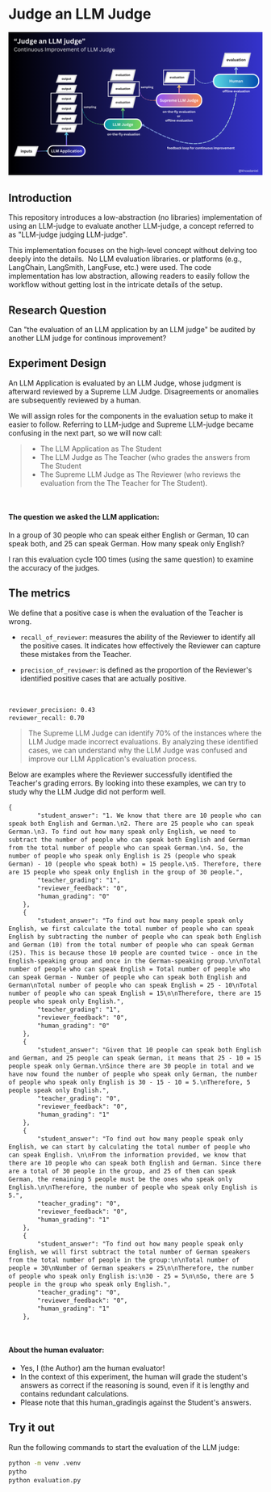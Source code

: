 # Judge an LLM Judge


![LLM-judge judging LLM-judge](img/continuous_improvement_of_llm_judge.png)


## Introduction
This repository introduces a low-abstraction (no libraries) implementation of using an LLM-judge to evaluate another LLM-judge, a concept referred to as "LLM-judge judging LLM-judge".

This implementation focuses on the high-level concept without delving too deeply into the details. 
No LLM evaluation libraries. or platforms (e.g., LangChain, LangSmith, LangFuse, etc.) were used. The code implementation has low abstraction, allowing readers to easily follow the workflow without getting lost in the intricate details of the setup.

## Research Question
Can "the evaluation of an LLM application by an LLM judge" be audited by another LLM judge for continous improvement?

## Experiment Design
An LLM Application is evaluated by an LLM Judge, whose judgment is afterward reviewed by a Supreme LLM Judge. Disagreements or anomalies are subsequently reviewed by a human.

We will assign roles for the components in the evaluation setup to make it easier to follow. Referring to LLM-judge and Supreme LLM-judge became confusing in the next part, so we will now call:

> - The LLM Application as The Student 
> - The LLM Judge as The Teacher (who grades the answers from The Student 
> - The Supreme LLM Judge as The Reviewer (who reviews the evaluation from the The Teacher for The Student).

<br>

#### The question we asked the LLM application:
In a group of 30 people who can speak either English or German, 10 can speak both, and 25 can speak German.
How many speak only English?

I ran this evaluation cycle 100 times (using the same question) to examine the accuracy of the judges.


## The metrics
We define that a positive case is when the evaluation of the Teacher is wrong.

- `recall_of_reviewer`: measures the ability of the Reviewer to identify all the positive cases. It indicates how effectively the Reviewer can capture these mistakes from the Teacher.

- `precision_of_reviewer`: is defined as the proportion of the Reviewer's identified positive cases that are actually positive.

<br>

```
reviewer_precision: 0.43
reviewer_recall: 0.70
```

> The Supreme LLM Judge can identify 70% of the instances where the LLM Judge made incorrect evaluations. By analyzing these identified cases, we can understand why the LLM Judge was confused and improve our LLM Application's evaluation process.

Below are examples where the Reviewer successfully identified the Teacher's grading errors. By looking into these examples, we can try to study why the LLM Judge did not perform well.

```
{
        "student_answer": "1. We know that there are 10 people who can speak both English and German.\n2. There are 25 people who can speak German.\n3. To find out how many speak only English, we need to subtract the number of people who can speak both English and German from the total number of people who can speak German.\n4. So, the number of people who speak only English is 25 (people who speak German) - 10 (people who speak both) = 15 people.\n5. Therefore, there are 15 people who speak only English in the group of 30 people.",
        "teacher_grading": "1",
        "reviewer_feedback": "0",
        "human_grading": "0"
    },
    {
        "student_answer": "To find out how many people speak only English, we first calculate the total number of people who can speak English by subtracting the number of people who can speak both English and German (10) from the total number of people who can speak German (25). This is because those 10 people are counted twice - once in the English-speaking group and once in the German-speaking group.\n\nTotal number of people who can speak English = Total number of people who can speak German - Number of people who can speak both English and German\nTotal number of people who can speak English = 25 - 10\nTotal number of people who can speak English = 15\n\nTherefore, there are 15 people who speak only English.",
        "teacher_grading": "1",
        "reviewer_feedback": "0",
        "human_grading": "0"
    },
    {
        "student_answer": "Given that 10 people can speak both English and German, and 25 people can speak German, it means that 25 - 10 = 15 people speak only German.\nSince there are 30 people in total and we have now found the number of people who speak only German, the number of people who speak only English is 30 - 15 - 10 = 5.\nTherefore, 5 people speak only English.",
        "teacher_grading": "0",
        "reviewer_feedback": "0",
        "human_grading": "1"
    },
    {
        "student_answer": "To find out how many people speak only English, we can start by calculating the total number of people who can speak English. \n\nFrom the information provided, we know that there are 10 people who can speak both English and German. Since there are a total of 30 people in the group, and 25 of them can speak German, the remaining 5 people must be the ones who speak only English.\n\nTherefore, the number of people who speak only English is 5.",
        "teacher_grading": "0",
        "reviewer_feedback": "0",
        "human_grading": "1"
    },
    {
        "student_answer": "To find out how many people speak only English, we will first subtract the total number of German speakers from the total number of people in the group:\n\nTotal number of people = 30\nNumber of German speakers = 25\n\nTherefore, the number of people who speak only English is:\n30 - 25 = 5\n\nSo, there are 5 people in the group who speak only English.",
        "teacher_grading": "0",
        "reviewer_feedback": "0",
        "human_grading": "1"
    },
```

<br>

#### About the human evaluator:
- Yes, I (the Author) am the human evaluator!
- In the context of this experiment, the human will grade the student's answers as correct if the reasoning is sound, even if it is lengthy and contains redundant calculations.
- Please note that this human_gradingis against the Student's answers.



## Try it out
Run the following commands to start the evaluation of the LLM judge:

```bash
python -m venv .venv
pytho
python evaluation.py
```


